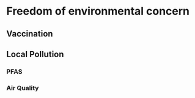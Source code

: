# Freedom of environmental concern

<script>document.getElementById("freedomMenu").open = true;</script>

## Vaccination



## Local Pollution

### PFAS

### Air Quality

